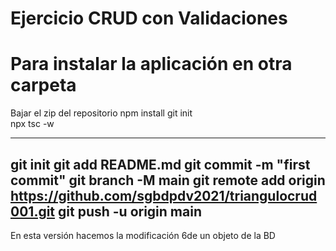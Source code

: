 # Ejercicio CRUD con Validaciones

# Para instalar la aplicación en otra carpeta
Bajar el zip del repositorio
npm install 
git init  
npx tsc -w  

---


git init
git add README.md
git commit -m "first commit"
git branch -M main
git remote add origin https://github.com/sgbdpdv2021/triangulocrud001.git
git push -u origin main
--

En esta versión hacemos la modificación 6de un objeto de la BD
